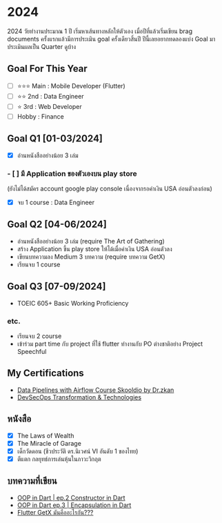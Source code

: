 # 2024
2024 วัยทำงานประมาณ 1 ปี เริ่มหาเส้นทางหลักให้ตัวเอง
เมื่อปีที่แล้วเริ่มเขียน brag documents ครั้งแรกแล้วมีการประเมิน goal ครั้งเดียวสิ้นปี ปีนี้เลยอยากทดลองแบ่ง Goal มาประเมินผลเป็น Quarter ดูบ้าง

## Goal For This Year

- [ ] ⭐️⭐️⭐️ Main : Mobile Developer (Flutter)
- [ ] ⭐️⭐️ 2nd : Data Engineer
- [ ] ⭐️ 3rd : Web Developer
- [ ] Hobby : Finance

## Goal Q1 [01-03/2024]
- [x] อ่านหนังสืออย่างน้อย 3 เล่ม

### - [ ] มี Application ของตัวเองบน play store
(ยังไม่ได้สมัคร account google play console เนื่องจากรอค่าเงิน USA อ่อนตัวลงก่อน)

- [x] จบ 1 course : Data Engineer

## Goal Q2 [04-06/2024]
- อ่านหนังสืออย่างน้อย 3 เล่ม (require The Art of Gathering)
- สร้าง Application ขึ้น play store ให้ได้เมื่อค่าเงิน USA อ่อนตัวลง
- เขียนบทความลง Medium 3 บทความ (require บทความ GetX)
- เรียนจบ 1 course

## Goal Q3 [07-09/2024]
- TOEIC 605+ Basic Working Proficiency

### etc.
- เรียนจบ 2 course
- เข้าร่วม part time กับ project ที่ใช้ flutter ทำงานกับ PO ต่างชาติอย่าง Project Speechful

## My Certifications
- [Data Pipelines with Airflow Course Skooldio by Dr.zkan](https://www.skooldio.com/certificate/a9e1da5c-8596-4ace-8dbd-4fcbdd38c81a)
- [DevSecOps Transformation & Technologies](https://www.skooldio.com/certificate/6a604023-6212-4eeb-9ad7-e5fb1424cd47)

## หนังสือ
- [x] The Laws of Wealth
- [x] The Miracle of Garage
- [x] เด็กวัดดอน (ชีวประวัติ ดร.นิเวศน์ VI อันดับ 1 ของไทย)
- [x] ตีแตก กลยุทธ์การเล่นหุ้นในภาวะวิกฤต  

## บทความที่เขียน
- [OOP in Dart | ep.2 Constructor in Dart](https://medium.com/@art.chawarat/oop-in-dart-มาเรียนรู้-oop-ผ่าน-dart-กันเถอะ-ep-2-constructor-in-dart-9fa3af114f4e)
- [OOP in Dart ep.3 | Encapsulation in Dart](https://medium.com/@art.chawarat/oop-in-dart-มาเรียนรู้-oop-ผ่าน-dart-กันเถอะ-ep-3-encapsulation-in-dart-7b82d6795dcc)
- [Flutter GetX มันคืออะไรกัน???](https://medium.com/@art.chawarat/flutter-getx-มันคืออะไรกัน-fd740226368a)
